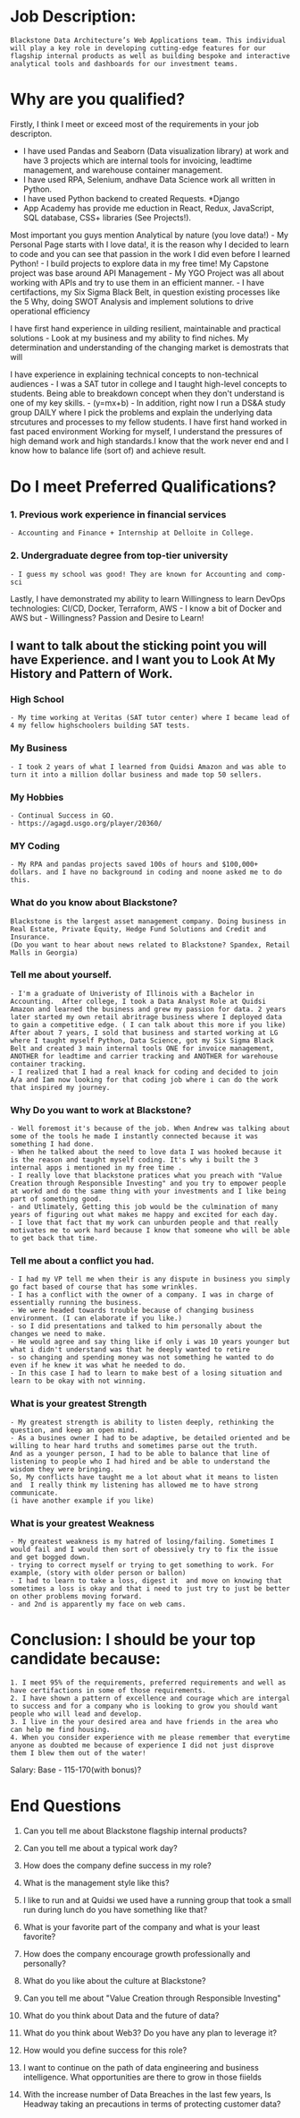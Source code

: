 # Job Description:
```
Blackstone Data Architecture’s Web Applications team. This individual will play a key role in developing cutting-edge features for our flagship internal products as well as building bespoke and interactive analytical tools and dashboards for our investment teams.
```
# Why are you qualified?
Firstly, I think I meet or exceed most of the requirements in your job descripton.
 - I have used Pandas and Seaborn (Data visualization library) at work and have 3 projects which are internal tools for invoicing, leadtime management, and warehouse container management.
- I have used RPA, Selenium, andhave Data Science work all written in Python.
- I have used Python backend to created Requests. *Django
- App Academy has provide me eduction in React, Redux, JavaScript, SQL database, CSS+ libraries (See Projects!).

Most important you guys mention Analytical by nature (you love data!)
    - My Personal Page starts with I love data!, it is the reason why I decided to learn to code and you can see that passion in the work I did even before I learned Python!
    - I build projects to explore data in my free time!
My Capstone project was base around API Management
    - My YGO Project was all about working with APIs and try to use them in an efficient manner.
    -
I have certifactions, my Six Sigma Black Belt, in  question existing processes like the 5 Why, doing SWOT Analysis and implement solutions to drive operational efficiency

I have first hand experience in uilding resilient, maintainable and practical solutions
    - Look at my business and my ability to find niches. My determination and understanding of the changing market is demostrats that will

I have experience in explaining technical concepts to non-technical audiences
    - I was a SAT tutor in college and I taught high-level concepts to students. Being able to breakdown concept when they don't understand is one of my key skills.
    - (y=mx+b)
    - In addition, right now I run a DS&A study group DAILY where I pick the problems and explain the underlying data strcutures and processes to my fellow students.
I have first hand worked in fast paced environment Working for myself, I understand the pressures of high demand work and high standards.I know that the work never end and I know how to balance life (sort of) and achieve result.

# Do I meet Preferred Qualifications?
### 1. Previous work experience in financial services
    - Accounting and Finance + Internship at Delloite in College.
### 2. Undergraduate degree from top-tier university
    - I guess my school was good! They are known for Accounting and comp-sci

Lastly, I have demonstrated my ability to learn Willingness to learn
 DevOps technologies: CI/CD, Docker, Terraform, AWS
    - I know a bit of Docker and AWS but
    - Willingness? Passion and Desire to Learn!



## I want to talk about the sticking point you will have Experience. and I want you to Look At My History and Pattern of Work.
### High School
    - My time working at Veritas (SAT tutor center) where I became lead of 4 my fellow highschoolers building SAT tests.
### My Business
    - I took 2 years of what I learned from Quidsi Amazon and was able to turn it into a million dollar business and made top 50 sellers.
### My Hobbies
    - Continual Success in GO.
    - https://agagd.usgo.org/player/20360/
### MY Coding
    - My RPA and pandas projects saved 100s of hours and $100,000+ dollars. and I have no background in coding and noone asked me to do this.

### What do you know about Blackstone?
    Blackstone is the largest asset management company. Doing business in Real Estate, Private Equity, Hedge Fund Solutions and Credit and Insurance.
    (Do you want to hear about news related to Blackstone? Spandex, Retail Malls in Georgia)

### Tell me about yourself.
    - I'm a graduate of Univeristy of Illinois with a Bachelor in Accounting.  After college, I took a Data Analyst Role at Quidsi Amazon and learned the business and grew my passion for data. 2 years later started my own retail abritrage business where I deployed data to gain a competitive edge. ( I can talk about this more if you like) After about 7 years, I sold that business and started working at LG where I taught myself Python, Data Science, got my Six Sigma Black Belt and created 3 main internal tools ONE for invoice management, ANOTHER for leadtime and carrier tracking and ANOTHER for warehouse container tracking.
    - I realized that I had a real knack for coding and decided to join A/a and Iam now looking for that coding job where i can do the work that inspired my journey.

### Why Do you want to work at Blackstone?
    - Well foremost it's because of the job. When Andrew was talking about some of the tools he made I instantly connected because it was something I had done.
    - When he talked about the need to love data I was hooked because it is the reason and taught myself coding. It's why i built the 3 internal apps i mentioned in my free time .
    - I really love that blackstone pratices what you preach with "Value Creation through Responsible Investing" and you try to empower people at workd and do the same thing with your investments and I like being part of something good.
    - and Utlimately, Getting this job would be the culmination of many years of figuring out what makes me happy and excited for each day.
    - I love that fact that my work can unburden people and that really motivates me to work hard because I know that someone who will be able to get back that time.

### Tell me about a conflict you had.
    - I had my VP tell me when their is any dispute in business you simply go fact based of course that has some wrinkles.
    - I has a conflict with the owner of a company. I was in charge of essentially running the business.
    - We were headed towards trouble because of changing business environment. (I can elaborate if you like.)
    - so I did presentations and talked to him personally about the changes we need to make.
    - He would agree and say thing like if only i was 10 years younger but what i didn't understand was that he deeply wanted to retire
    - so changing and spending money was not something he wanted to do even if he knew it was what he needed to do.
    - In this case I had to learn to make best of a losing situation and learn to be okay with not winning.

### What is your greatest Strength
    - My greatest strength is ability to listen deeply, rethinking the question, and keep an open mind.
    - As a busines owner I had to be adaptive, be detailed oriented and be willing to hear hard truths and sometimes parse out the truth.
    And as a younger person, I had to be able to balance that line of listening to people who I had hired and be able to understand the wisdom they were bringing.
    So, My conflicts have taught me a lot about what it means to listen and  I really think my listening has allowed me to have strong communicate.
    (i have another example if you like)

### What is your greatest Weakness
    - My greatest weakness is my hatred of losing/failing. Sometimes I would fail and I would then sort of obessively try to fix the issue and get bogged down.
    - trying to correct myself or trying to get something to work. For example, (story with older person or ballon)
    - I had to learn to take a loss, digest it  and move on knowing that sometimes a loss is okay and that i need to just try to just be better on other problems moving forward.
    - and 2nd is apparently my face on web cams.
  
# Conclusion: I should be your top candidate because:
    1. I meet 95% of the requirements, preferred requirements and well as have certifactions in some of those requirements.
    2. I have shown a pattern of excellence and courage which are intergal to success and for a company who is looking to grow you should want people who will lead and develop.
    3. I live in the your desired area and have friends in the area who can help me find housing.
    4. When you consider experience with me please remember that everytime anyone as doubted me because of experience I did not just disprove them I blew them out of the water!





Salary: Base - 115-170(with bonus)?

# End Questions

1) Can you tell me about Blackstone flagship internal products?
2) Can you tell me about a typical work day?
3) How does the company define success in my role?
4) What is the management style like this?
5) I like to run and at Quidsi we used have a running group that took a small run during lunch do you have something like that?
6) What is your favorite part of the company and what is your least favorite?
7) How does the company encourage growth professionally and personally?
8) What do you like about the culture at Blackstone?



9) Can you tell me about "Value Creation through Responsible Investing"
10) What do you think about Data and the future of data?
11) What do you think about Web3? Do you have any plan to leverage it?
12) How would you define success for this role?
13) I want to continue on the path of data engineering and business intelligence. What opportunities are there to grow in those fiields
14) With the increase number of Data Breaches in the last few years, Is Headway taking an precautions in terms of protecting customer data?
